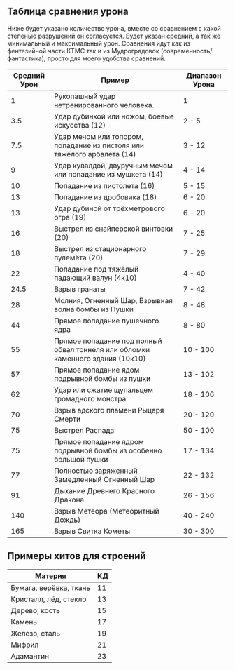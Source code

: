 ## Таблица сравнения урона
Ниже будет указано количество урона, вместе со сравнением с какой степенью разрушений он согласуется. Будет указан средний, а так же минимальный и максимальный урон. Сравнения идут как из фентезийной части КТМС так и из Мудроградовок (современность/фантастика), просто для моего удобства сравнений.

| Средний Урон | Пример                                                                         | Диапазон Урона |
| ------------ | ------------------------------------------------------------------------------ | -------------- |
| 1            | Рукопашный удар нетренированного человека.                                     | 1              |
| 3.5          | Удар дубинкой или ножом, боевые искусства (12)                                 | 2 - 5          |
| 7.5          | Удар мечом или топором, попадание из пистоля или тяжёлого арбалета (14)        | 3 - 12         |
| 9            | Удар кувалдой, двуручным мечом или попадание из мушкета (14)                   | 4 - 14         |
| 10           | Попадание из пистолета (16)                                                    | 5 - 15         |
| 13           | Попадание из дробовика (18)                                                    | 6 - 20         |
| 13           | Удар дубиной от трёхметрового огра (19)                                        | 6 - 20         |
| 16           | Выстрел из снайперской винтовки (20)                                           | 7 - 25         |
| 18           | Выстрел из стационарного пулемёта (20)                                         | 7 - 29         |
| 22           | Попадание под тяжёлый падающий валун (4к10)                                    | 4 - 40         |
| 24.5         | Взрыв гранаты                                                                  | 7 - 42         |
| 28           | Молния, Огненный Шар, Взрывная волна бомбы из Пушки                            | 8 - 48         |
| 44           | Прямое попадание пушечного ядра                                                | 8 - 80         |
| 55           | Прямое попадание под полный обвал тоннеля или обломки каменного здания (10к10) | 10 - 100       |
| 57           | Прямое попадание ядом подрывной бомбы из пушки                                 | 13 - 102       |
| 62           | Удар или сжатие щупальцем громадного монстра                                   | 18 - 106       |
| 70           | Взрыв адского пламени Рыцаря Смерти                                            | 20 - 120       |
| 75           | Выстрел Распада                                                                | 50 - 100       |
| 75           | Прямое попадание ядром подрывной бомбы из особенно большой пушки               | 17 - 134       |
| 77           | Полностью заряженный Замедленный Огненный Шар                                  | 22 - 132       |
| 91           | Дыхание Древнего Красного Дракона                                              | 26 - 156       |
| 140          | Взрыв Метеора (Метеоритный Дождь)                                              | 40 - 240       |
| 165          | Взрыв Свитка Кометы                                                            | 30 - 300       |

## Примеры хитов для строений

| Материя                | КД  |
| ---------------------- | --- |
| Бумага, верёвка, ткань | 11  |
| Кристалл, лёд, стекло  | 13  |
| Дерево, кость          | 15  |
| Камень                 | 17  |
| Железо, сталь          | 19  |
| Мифрил                 | 21  |
| Адамантин              | 23  |
